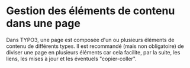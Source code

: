# Gestion des éléments de contenu dans une page

Dans TYPO3, une page est composée d'un ou plusieurs éléments de contenu de différents types. Il est recommandé \(mais non obligatoire\) de diviser une page en plusieurs éléments car cela facilite, par la suite, les liens, les mises à jour et les éventuels "copier-coller".



